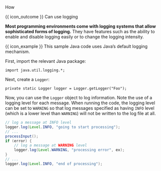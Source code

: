 <span id="title">How</span>

<span id="prereqs"></span>

<span id="outcomes">{{ icon_outcome }} Can use logging</span>

<div id="body">

**Most programming environments come with logging systems that allow sophisticated forms of logging.** They have features such as the ability to enable and disable logging easily or to change the logging <tooltip content="how much information to record">intensity</tooltip>.

<box>

{{ icon_example }} This sample Java code uses Java’s default logging mechanism.

First, import the relevant Java package:
```java{.no-line-numbers}
import java.util.logging.*;
```

Next, create a `Logger`:
```java{.no-line-numbers}
private static Logger logger = Logger.getLogger("Foo");
```

Now, you can use the `Logger` object to log information. Note the use of a <popover content="`INFO`, `WARNING` etc.">logging level</popover>  for each message. When running the code, the logging level can be set to `WARNING` so that log messages specified as having `INFO` level (which is a lower level than `WARNING`) will not be written to the log file at all.

```java
// log a message at INFO level
logger.log(Level.INFO, "going to start processing");
// ...
processInput();
if (error) {
    // log a message at WARNING level
    logger.log(Level.WARNING, "processing error", ex);
}
// ...
logger.log(Level.INFO, "end of processing");
```
</box>

</div>

<div id="extras">
<include src="resourcesPanel.md" boilerplate/>
</div>
